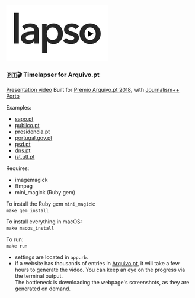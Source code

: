 ![](lapso_logo.png)  
### 🇵🇹🎬 Timelapser for Arquivo.pt

[Presentation video](https://youtu.be/45GLf49cI6w)
Built for [Prémio Arquivo.pt 2018](http://sobre.arquivo.pt/pt/colabore/candidatura-aos-premios-arquivo-pt-2018/), with [Journalism++ Porto](http://jplusplus.org/en/)

Examples:
- [sapo.pt](https://youtu.be/CR7ZyXg0Nr4)
- [publico.pt](https://youtu.be/hrva9ieJMSE)
- [presidencia.pt](https://youtu.be/NrsCsWwzeAc)
- [portugal.gov.pt](https://youtu.be/ARKPhSnN588)
- [psd.pt](https://youtu.be/3pgul52EFSE)
- [dns.pt](https://youtu.be/UPay7KM9YeQ)
- [ist.utl.pt](https://youtu.be/-lngjRoECL4)

Requires:
- imagemagick
- ffmpeg  
- mini_magick (Ruby gem)

To install the Ruby gem ``mini_magick``:  
``make gem_install``

To install everything in macOS:  
``make macos_install``

To run:  
``make run``

- settings are located in ``app.rb``.  
- if a website has thousands of entries in [Arquivo.pt](https://arquivo.pt), it will take a few hours to generate the video. You can keep an eye on the progress via the terminal output.  
The bottleneck is downloading the webpage's screenshots, as they are generated on demand.